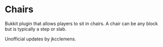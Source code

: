 Chairs
======
Bukkit plugin that allows players to sit in chairs. A chair can be any block but is typically a step or slab.

Unofficial updates by jkcclemens.
